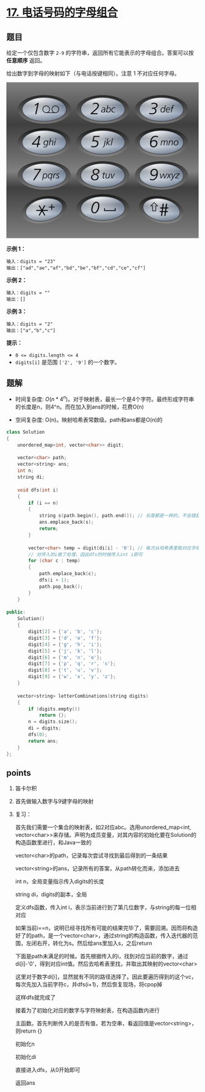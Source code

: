 # [17. 电话号码的字母组合](https://leetcode.cn/problems/letter-combinations-of-a-phone-number/)



## 题目

给定一个仅包含数字 `2-9` 的字符串，返回所有它能表示的字母组合。答案可以按 **任意顺序** 返回。

给出数字到字母的映射如下（与电话按键相同）。注意 1 不对应任何字母。

![img](./assets/1752723054-mfIHZs-image.png)

 

**示例 1：**

```
输入：digits = "23"
输出：["ad","ae","af","bd","be","bf","cd","ce","cf"]
```

**示例 2：**

```
输入：digits = ""
输出：[]
```

**示例 3：**

```
输入：digits = "2"
输出：["a","b","c"]
```

 

**提示：**

- `0 <= digits.length <= 4`
- `digits[i]` 是范围 `['2', '9']` 的一个数字。



## 题解

- 时间复杂度: $O(n* 4^n)$。对于映射表，最长一个是4个字符。最终形成字符串的长度是n，则4^n。而在加入到ans的时候，花费O(n)

- 空间复杂度: O(n)。映射哈希表常数级。path和ans都是O(n)的

```cpp
class Solution
{
    unordered_map<int, vector<char>> digit;

    vector<char> path;
    vector<string> ans;
    int n;
    string di;

    void dfs(int i)
    {
        if (i == n)
        {
            string s(path.begin(), path.end()); // 长度都是一样的，不会错乱
            ans.emplace_back(s);
            return;
        }

        vector<char> temp = digit[di[i] - '0']; // 每次从哈希表里取对应字母的时候
        // 对传入的i做了处理，因此dfs的时候传入int i即可
        for (char c : temp)
        {
            path.emplace_back(c);
            dfs(i + 1);
            path.pop_back();
        }
    }

public:
    Solution()
    {
        digit[2] = {'a', 'b', 'c'};
        digit[3] = {'d', 'e', 'f'};
        digit[4] = {'g', 'h', 'i'};
        digit[5] = {'j', 'k', 'l'};
        digit[6] = {'m', 'n', 'o'};
        digit[7] = {'p', 'q', 'r', 's'};
        digit[8] = {'t', 'u', 'v'};
        digit[9] = {'w', 'x', 'y', 'z'};
    }

    vector<string> letterCombinations(string digits)
    {
        if (digits.empty())
            return {};
        n = digits.size();
        di = digits;
        dfs(0);
        return ans;
    }
};
```



## points

1. 笛卡尔积

2. 首先做输入数字与9键字母的映射

3. 复习：

   首先我们需要一个集合的映射表，如2对应abc。选用unordered_map<int, vector<char\>>来存储。声明为成员变量，对其内容的初始化要在Solution的构造函数里进行，和Java一致的

   vector<char\>的path，记录每次尝试寻找到最后得到的一条结果

   vector<string\>的ans，记录所有的答案，从path转化而来，添加进去

   int n，全局变量指示传入digits的长度

   string di，digits的副本，全局

   定义dfs函数，传入int i，表示当前进行到了第几位数字，与string的每一位相对应

   如果当前i==n，说明已经寻找所有可能的结果完毕了，需要回溯。因而将构造好了的path，是一个vector<char\>，通过string的构造函数，传入迭代器的范围，左闭右开，转化为s。然后给ans里加入s，之后return

   下面是path未满足的时候。首先根据传入的i，找到对应当前的数字，通过di[i]-'0'，得到对应int值。然后去哈希表里找，并取出其映射的vector<char\>

   这里对于数字di[i]，显然就有不同的路径选择了。因此要遍历得到的这个vc，每次先加入当前字符c，并dfs(i+1)，然后恢复现场，将cpop掉

   这样dfs就完成了

   接着为了初始化对应的数字与字符映射表，在构造函数内进行

   主函数。首先判断传入的是否有值，若为空串，看返回值是vector<string\>，则return {}

   初始化n

   初始化di

   直接进入dfs，从0开始即可

   返回ans